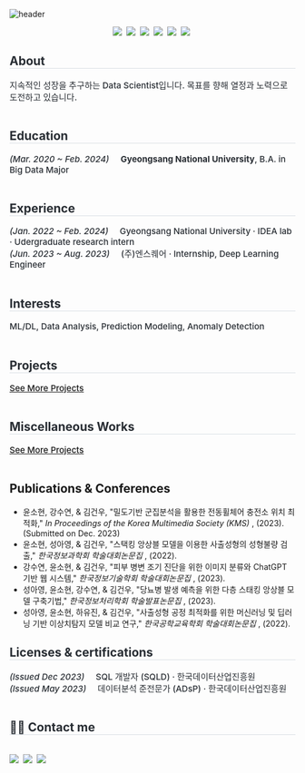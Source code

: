<!-- Header 섹션 -->
![header](https://capsule-render.vercel.app/api?type=venom&color=auto&height=250&section=header&text=Sohyun's%20GitHub&fontSize=70&animation=scaleIn)
<div align='center'>
  <p align="center"> 
    <img src="https://img.shields.io/badge/Python-3766AB?style=flat-square&logo=Python&logoColor=white"/></a>&nbsp 
    <img src="https://img.shields.io/badge/r-276DC3?style=flat-square&logo=r&logoColor=white"/></a>&nbsp  
    <img src="https://img.shields.io/badge/pytorch-EE4C2C?style=flat-square&logo=pytorch&logoColor=white"/></a>&nbsp
    <img src="https://img.shields.io/badge/tableau-E97627?style=flat-square&logo=tableau&logoColor=white"/></a>&nbsp
    <img src="https://img.shields.io/badge/qgis-589632?style=flat-square&logo=qgis&logoColor=white"/></a>&nbsp
    <img src="https://img.shields.io/badge/c-A8B9CC?style=flat-square&logo=c&logoColor=white"/></a>&nbsp
  </p>
</div>

<!DOCTYPE html>
<html lang="en">

<body>

<!-- About 섹션 -->
<div style="text-align: left;"> 
    <h2 style="border-bottom: 1px solid #d8dee4; color: #282d33;"> About </h2>  
    <div style="font-weight: 500; font-size: 15px; text-align: left; color: #282d33;"> 
        지속적인 성장을 추구하는 Data Scientist입니다. 목표를 향해 열정과 노력으로 도전하고 있습니다.
    </div> 
</div>
<br>

<!-- Education 섹션 -->
<div style="text-align: left;"> 
    <h2 style="border-bottom: 1px solid #d8dee4; color: #282d33;"> Education </h2>  
    <div style="font-weight: 500; font-size: 15px; text-align: left; color: #282d33;"> 
        <em>(Mar. 2020 ~ Feb. 2024)</em>&nbsp;&nbsp;&nbsp;&nbsp;&nbsp;<strong>Gyeongsang National University</strong>, B.A. in Big Data Major 
    </div> 
</div>
</div>
<br>

<!-- Experience 섹션 -->
<div style="text-align: left;"> 
    <h2 style="border-bottom: 1px solid #d8dee4; color: #282d33;"> Experience </h2>  
    <div style="font-weight: 500; font-size: 15px; text-align: left; color: #282d33;"> 
        <em>(Jan. 2022 ~ Feb. 2024)</em>&nbsp;&nbsp;&nbsp;&nbsp;&nbsp;Gyeongsang National University · IDEA lab · Udergraduate research intern 
    </div>     
    <div style="font-weight: 500; font-size: 15px; text-align: left; color: #282d33;"> 
        <em>(Jun. 2023 ~ Aug. 2023)</em>&nbsp;&nbsp;&nbsp;&nbsp;&nbsp;(주)엔스퀘어 · Internship, Deep Learning Engineer 
    </div> 
</div>
</div>
<br>

<!-- Interests 섹션 -->
<div style="text-align: left;"> 
    <h2 style="border-bottom: 1px solid #d8dee4; color: #282d33;"> Interests </h2>  
    <div style="font-weight: 500; font-size: 15px; text-align: left; color: #282d33;"> 
        ML/DL, Data Analysis, Prediction Modeling, Anomaly Detection  
    </div> 
</div>
<br>

<!-- Projects 섹션 -->
<div style="text-align: left;"> 
    <h2 style="border-bottom: 1px solid #d8dee4; color: #282d33;"> Projects </h2>  
    <div style="font-weight: 500; font-size: 15px; text-align: left; color: #282d33;"> 
        <a href="https://github.com/sohyunyg/Completed_Projects" class="project-link"> See More Projects </a>
        <!-- 필요한 만큼 링크를 추가할 수 있습니다. -->
    </div> 
</div>
<br>

<!-- Miscellaneous Works 섹션 -->
<div style="text-align: left;"> 
    <h2 style="border-bottom: 1px solid #d8dee4; color: #282d33;"> Miscellaneous Works </h2>  
    <div style="font-weight: 500; font-size: 15px; text-align: left; color: #282d33;"> 
        <a href="프로젝트 링크 1" class="project-link"> See More Projects </a>
        <!-- 필요한 만큼 링크를 추가할 수 있습니다. -->
    </div> 
</div>
<br>

<!-- Publications & Conferences 섹션 -->
<div class="section">
    <h2>Publications & Conferences</h2>
    <div class="section-content">
        <ul>
            <li>윤소현, 강수연, & 김건우, "밀도기반 군집분석을 활용한 전동휠체어 충전소 위치 최적화," <em> In Proceedings of the Korea Multimedia Society (KMS) </em>, (2023). (Submitted on Dec. 2023) </li>
            <li>윤소현, 성아영, & 김건우, "스택킹 앙상블 모델을 이용한 사출성형의 성형불량 검출," <em> 한국정보과학회 학술대회논문집 </em>, (2022). </li>
            <li>강수연, 윤소현, & 김건우, "피부 병변 조기 진단을 위한 이미지 분류와 ChatGPT 기반 웹 시스템," <em> 한국정보기술학회 학술대회논문집 </em>, (2023). </li>            
            <li>성아영, 윤소현, 강수연, & 김건우, "당뇨병 발생 예측을 위한 다층 스태킹 앙상블 모델 구축기법," <em> 한국정보처리학회 학술발표논문집 </em>, (2023). </li>            
            <li>성아영, 윤소현, 하유진, & 김건우, "사출성형 공정 최적화를 위한 머신러닝 및 딥러닝 기반 이상치탐지 모델 비교 연구," <em> 한국공학교육학회 학술대회논문집 </em>, (2022). </li>          
            <!-- 필요한 만큼 목록 항목을 추가할 수 있습니다. -->
        </ul>
    </div>
</div>

<!-- Licenses & certifications 섹션 -->
<div style="text-align: left;"> 
    <h2 style="border-bottom: 1px solid #d8dee4; color: #282d33;"> Licenses & certifications </h2>  
    <div style="font-weight: 500; font-size: 15px; text-align: left; color: #282d33;"> 
        <em>(Issued Dec 2023)</em>&nbsp;&nbsp;&nbsp;&nbsp;&nbsp;SQL 개발자 (SQLD) · 한국데이터산업진흥원
    </div>     
    <div style="font-weight: 500; font-size: 15px; text-align: left; color: #282d33;"> 
        <em>(Issued May 2023)</em>&nbsp;&nbsp;&nbsp;&nbsp;&nbsp;데이터분석 준전문가 (ADsP) · 한국데이터산업진흥원
    </div> 
</div>
</div>
<br>

<!-- Contact Me 섹션 -->
<div style="text-align: left;">
    <h2 style="border-bottom: 1px solid #d8dee4; color: #282d33;"> 🧑‍💻 Contact me </h2> <br> 
    <div style="text-align: left;">
        <a href="mailto:yunsoyun9426@gmail.com"><img src="https://img.shields.io/badge/Gmail-d14836?style=flat-square&logo=Gmail&logoColor=white&link=yunsoyun9426@gmail.com"/></a>&nbsp
        <a href=https://solearn.tistory.com/> <img src="https://img.shields.io/badge/Tistory-000000?style=flat-square&logo=Tistory&logoColor=white&link=https://solearn.tistory.com/"></a>&nbsp
        <a href=https://velog.io/@solearn/GitHub-%EA%BE%B8%EB%AF%B8%EA%B8%B0> <img src="https://img.shields.io/badge/Velog-20C997?style=flat-square&logo=Velog&logoColor=white&link=https://velog.io/@solearn/GitHub-%EA%BE%B8%EB%AF%B8%EA%B8%B0"> </a>
    </div>  
    <br> 
    <div style="text-align: left;">  </div> 
</div>

<!-- 추가적으로 필요한 부분은 여기에 계속해서 추가할 수 있습니다. -->

</body>
</html>
